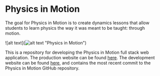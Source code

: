 # Physics in Motion

The goal for Physics in Motion is to create dynamics lessons that allow students to learn physics the way it was meant to be taught: through motion.

![alt text](![alt text](https://user-images.githubusercontent.com/8409329/32631384-17107870-c56e-11e7-932f-deeb7c12e4db.png "Physics in Motion") "Physics in Motion")

This is a repository for developing the Physics in Motion full stack web application. The production website can be found [here](https://physicsinmotion.ca). The development website can be found [here](https://dev.physicsinmotion.ca), and contains the most recent commit to the Physics in Motion GitHub repository.
